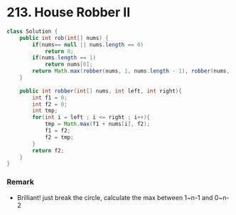 # 213. House Robber II
```java
class Solution {
    public int rob(int[] nums) {
        if(nums== null || nums.length == 0)
            return 0;
        if(nums.length == 1)
            return nums[0];
        return Math.max(robber(nums, 1, nums.length - 1), robber(nums, 0, nums.length - 2));
    }
    
    public int robber(int[] nums, int left, int right){
        int f1 = 0;
        int f2 = 0;
        int tmp;
        for(int i = left ; i <= right ; i++){
            tmp = Math.max(f1 + nums[i], f2);
            f1 = f2;
            f2 = tmp;
        }
        return f2;
    }
}
```
### Remark
* Brilliant! just break the circle, calculate the max between 1~n-1 and 0~n-2